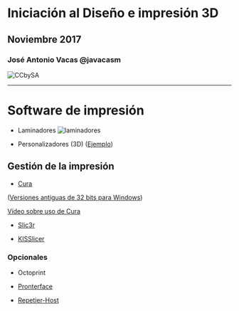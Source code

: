 # Iniciación al Diseño e impresión 3D

## Noviembre 2017

### José Antonio Vacas @javacasm
![CCbySA](imagenes/CCbySQ_88x31.png)

* * *

# Software de impresión

* Laminadores
![laminadores](http://tr3sdland.com/wp-content/uploads/2012/12/fillDensity.png)

* Personalizadores (3D)
([Ejemplo](http://www.thingiverse.com/thing:1637108))

## Gestión de la impresión

* [Cura](http://ultimaker.com/software)

([Versiones antiguas de 32 bits para Windows](https://ultimaker.com/en/products/cura-software/list))

[Vídeo sobre uso de Cura](https://www.youtube.com/watch?v=2ElFWTCIAAo)

* [Slic3r](https://www.youtube.com/watch?v=tlv_MOkPG54)

* [KISSlicer](http://kisslicer.com/)


### Opcionales

* Octoprint

* [Pronterface](http://koti.kapsi.fi/~kliment/printrun/)
* [Repetier-Host](http://www.repetier.com/download/)
